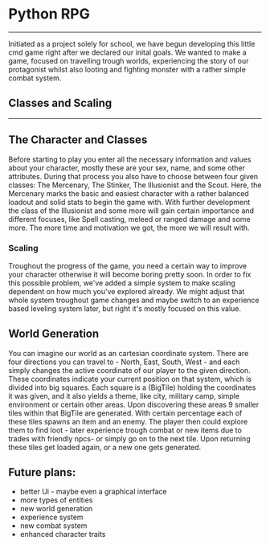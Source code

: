 # Python RPG 
---
Initiated as a project solely for school, we have begun developing this little cmd game right after we declared our inital goals.
We wanted to make a game, focused on travelling trough worlds, experiencing the story of our protagonist whilst also looting and fighting monster with a rather simple combat system. 


## Classes and Scaling
---
## The Character and Classes

Before starting to play you enter all the necessary information and values about your character, mostly these are your sex, name, and some other attributes. 
During that process you also have to choose between four given classes: 
The Mercenary, The Stinker, The Illusionist and the Scout. 
Here, the Mercenary marks the basic and easiest character with a rather balanced loadout and solid stats to begin the game with. 
With further development the class of the Illusionist and some more will gain certain importance and different focuses, like Spell casting, meleed or ranged damage and some more. 
The more time and motivation we got, the more we will  result with. 

### Scaling

Troughout the progress of the game, you need a certain way to improve your character otherwise it will become boring pretty soon. 
In order to fix this possible problem, we've added a simple system to make scaling  dependent on how much you've explored already. We might adjust that whole system troughout game changes and maybe switch to an experience based leveling system later, but right it's mostly focused on this value. 

## World Generation 

You can imagine our world as an cartesian coordinate system. There are four directions you can travel to - North, East, South, West - and each simply changes the active coordinate of our player to the given direction. These coordinates indicate your current position on that system, which is divided into big squares. Each square is a (BigTile) holding the coordinates it was given, and it also yields a theme, like city, military camp, simple environment or certain other areas. Upon discovering these areas 9 smaller tiles within that BigTile are generated. With certain percentage each of these tiles spawns an item and an enemy. The player then could explore them to find loot - later experience trough combat or new items due to trades with friendly npcs- or simply go on to the next tile. 
Upon returning these tiles get loaded again, or a new one gets generated. 

## Future plans: 

- better Ui - maybe even a graphical interface 
- more types of entities 
- new world generation 
- experience system 
- new combat system 
- enhanced character traits 